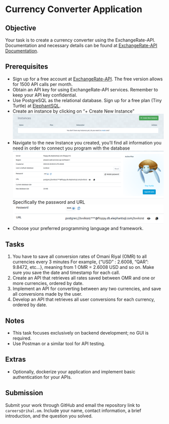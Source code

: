 # Currency Converter Application

## Objective

Your task is to create a currency converter using the ExchangeRate-API. Documentation and necessary details can be found at [ExchangeRate-API Documentation](https://www.exchangerate-api.com/docs/standard-requests).

## Prerequisites

- Sign up for a free account at [ExchangeRate-API](https://app.exchangerate-api.com/sign-up). The free version allows for 1500 API calls per month.
- Obtain an API key for using ExchangeRate-API services. Remember to keep your API key confidential.
- Use PostgreSQL as the relational database. Sign up for a free plan (Tiny Turtle) at [ElephantSQL](https://www.elephantsql.com/plans.html).
- Create an instance by clicking on “+ Create New Instance”
![Instance](./instance.png)
- Navigate to the new Instance you created, you’ll find all information you need in order to connect you program with the database
![Inside Instance](./inside_instance.png)
Specifically the password and URL
![URL and Password](./url_password.png)
- Choose your preferred programming language and framework.

## Tasks

1. You have to save all conversion rates of Omani Riyal (OMR) to all currencies every 3 minutes
For example, {“USD” : 2.6008, “QAR”: 9.8472, etc…}, meaning from 1 OMR = 2.6008 USD and so on. Make sure you save the date and timestamp for each call.
2. Create an API that retrieves all rates saved between OMR and one or more currencies, ordered by date.
3. Implement an API for converting between any two currencies, and save all conversions made by the user.
4. Develop an API that retrieves all user conversions for each currency, ordered by date.

## Notes

- This task focuses exclusively on backend development; no GUI is required.
- Use Postman or a similar tool for API testing.

## Extras

- Optionally, dockerize your application and implement basic authentication for your APIs.

## Submission

Submit your work through GitHub and email the repository link to `careers@rihal.om`. Include your name, contact information, a brief introduction, and the question you solved.
